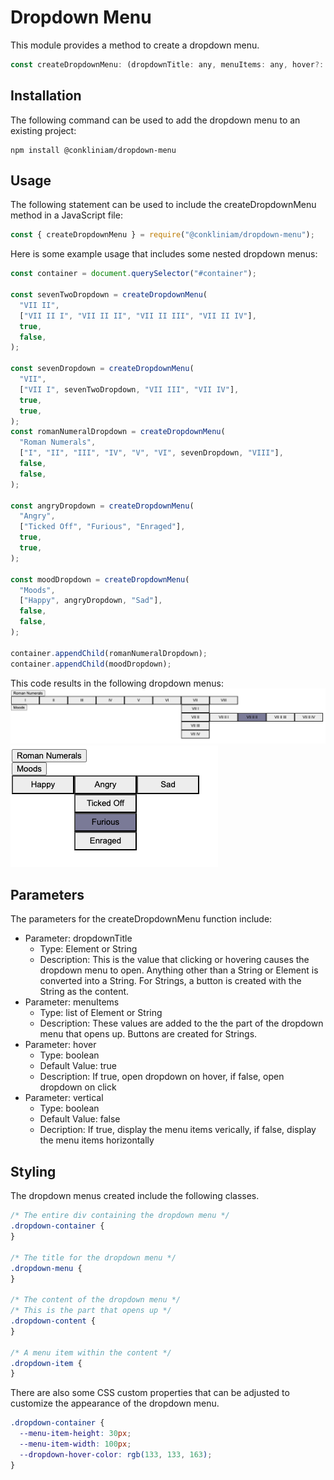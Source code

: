 # Dropdown Menu

This module provides a method to create a dropdown menu.

```javascript
const createDropdownMenu: (dropdownTitle: any, menuItems: any, hover?: boolean, vertical?: boolean) => HTMLDivElement
```

## Installation

The following command can be used to add the dropdown menu to an existing project:

```console
npm install @conkliniam/dropdown-menu
```

## Usage

The following statement can be used to include the createDropdownMenu method in a JavaScript file:

```javascript
const { createDropdownMenu } = require("@conkliniam/dropdown-menu");
```

Here is some example usage that includes some nested dropdown menus:

```javascript
const container = document.querySelector("#container");

const sevenTwoDropdown = createDropdownMenu(
  "VII II",
  ["VII II I", "VII II II", "VII II III", "VII II IV"],
  true,
  false,
);

const sevenDropdown = createDropdownMenu(
  "VII",
  ["VII I", sevenTwoDropdown, "VII III", "VII IV"],
  true,
  true,
);
const romanNumeralDropdown = createDropdownMenu(
  "Roman Numerals",
  ["I", "II", "III", "IV", "V", "VI", sevenDropdown, "VIII"],
  false,
  false,
);

const angryDropdown = createDropdownMenu(
  "Angry",
  ["Ticked Off", "Furious", "Enraged"],
  true,
  true,
);

const moodDropdown = createDropdownMenu(
  "Moods",
  ["Happy", angryDropdown, "Sad"],
  false,
  false,
);

container.appendChild(romanNumeralDropdown);
container.appendChild(moodDropdown);
```

This code results in the following dropdown menus:
![Roman Numerals Dropdown](https://github.com/conkliniam/dropdown-menu/blob/main/images/romanNumeralsDropdown.png?raw=true)
![Moods Dropdown](https://github.com/conkliniam/dropdown-menu/blob/main/images/moodsDropdown.png?raw=true)

## Parameters

The parameters for the createDropdownMenu function include:

- Parameter: dropdownTitle
  - Type: Element or String
  - Description: This is the value that clicking or hovering causes the dropdown menu to open. Anything other than a String or Element is converted into a String. For Strings, a button is created with the String as the content.
- Parameter: menuItems
  - Type: list of Element or String
  - Description: These values are added to the the part of the dropdown menu that opens up. Buttons are created for Strings.
- Parameter: hover
  - Type: boolean
  - Default Value: true
  - Description: If true, open dropdown on hover, if false, open dropdown on click
- Parameter: vertical
  - Type: boolean
  - Default Value: false
  - Decription: If true, display the menu items verically, if false, display the menu items horizontally

## Styling

The dropdown menus created include the following classes.

```css
/* The entire div containing the dropdown menu */
.dropdown-container {
}

/* The title for the dropdown menu */
.dropdown-menu {
}

/* The content of the dropdown menu */
/* This is the part that opens up */
.dropdown-content {
}

/* A menu item within the content */
.dropdown-item {
}
```

There are also some CSS custom properties that can be adjusted to customize the appearance of the dropdown menu.

```css
.dropdown-container {
  --menu-item-height: 30px;
  --menu-item-width: 100px;
  --dropdown-hover-color: rgb(133, 133, 163);
}
```
